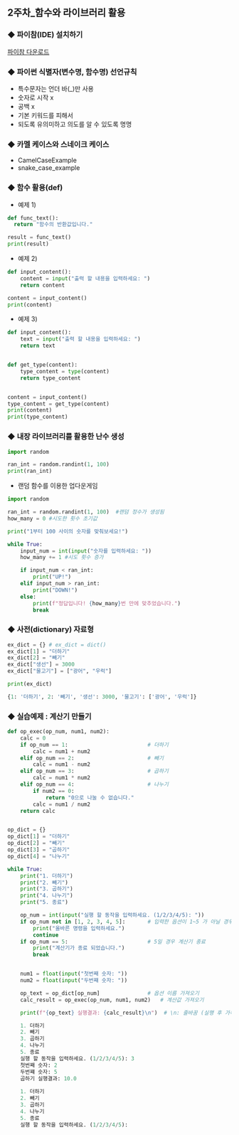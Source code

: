 ## 2주차_함수와 라이브러리 활용

### ◆ 파이참(IDE) 설치하기
[파이참 다운로드](https://www.jetbrains.com/pycharm/download/?section=windows)


### ◆ 파이썬 식별자(변수명, 함수명) 선언규칙
- 특수문자는 언더 바(_)만 사용
- 숫자로 시작 x
- 공백 x
- 기본 키워드를 피해서
- 되도록 유의미하고 의도를 알 수 있도록 명명


### ◆ 카멜 케이스와 스네이크 케이스
- CamelCaseExample
- snake_case_example

### ◆ 함수 활용(def)
- 예제 1)
  
```python
def func_text():
  return "함수의 반환값입니다."

result = func_text()
print(result)
```

- 예제 2)
  
```python
def input_content():
    content = input("출력 할 내용을 입력하세요: ")
    return content

content = input_content()
print(content)
```

- 예제 3)
  
```python
def input_content():
    text = input("출력 할 내용을 입력하세요: ")
    return text


def get_type(content):
    type_content = type(content)
    return type_content


content = input_content()
type_content = get_type(content)
print(content)
print(type_content)
```


### ◆ 내장 라이브러리를 활용한 난수 생성

```python
import random

ran_int = random.randint(1, 100) 
print(ran_int)
```

- 랜덤 함수를 이용한 업다운게임

```python
import random

ran_int = random.randint(1, 100)  #랜덤 정수가 생성됨
how_many = 0 #시도한 횟수 초기값

print("1부터 100 사이의 숫자를 맞춰보세요!")

while True:
    input_num = int(input("숫자를 입력하세요: "))
    how_many += 1 #시도 횟수 증가

    if input_num < ran_int:
        print("UP!")
    elif input_num > ran_int:
        print("DOWN!")
    else:
        print(f"정답입니다! {how_many}번 만에 맞추었습니다.")
        break
```

### ◆ 사전(dictionary) 자료형

```python
ex_dict = {} # ex_dict = dict()
ex_dict[1] = "더하기"
ex_dict[2] = "빼기"
ex_dict["생선"] = 3000
ex_dict["물고기"] = ["광어", "우럭"]

print(ex_dict)

{1: '더하기', 2: '빼기', '생선': 3000, '물고기': ['광어', '우럭']}
```

### ◆ 실습예제 : 계산기 만들기

```python
def op_exec(op_num, num1, num2):
    calc = 0
    if op_num == 1:                         # 더하기
        calc = num1 + num2  
    elif op_num == 2:                       # 빼기
        calc = num1 - num2
    elif op_num == 3:                       # 곱하기
        calc = num1 * num2
    elif op_num == 4:                       # 나누기
        if num2 == 0:
            return "0으로 나눌 수 없습니다."
        calc = num1 / num2
    return calc


op_dict = {}
op_dict[1] = "더하기"
op_dict[2] = "빼기"
op_dict[3] = "곱하기"
op_dict[4] = "나누기"

while True:
    print("1. 더하기")
    print("2. 빼기")
    print("3. 곱하기")
    print("4. 나누기")
    print("5. 종료")

    op_num = int(input("실행 할 동작을 입력하세요. (1/2/3/4/5): "))
    if op_num not in [1, 2, 3, 4, 5]:       # 입력한 옵션이 1~5 가 아닐 경우
        print("올바른 명령을 입력하세요.")
        continue
    if op_num == 5:                         # 5일 경우 계산기 종료
        print("계산기가 종료 되었습니다.")
        break


    num1 = float(input("첫번째 숫자: "))
    num2 = float(input("두번쨰 숫자: "))

    op_text = op_dict[op_num]               # 옵션 이름 가져오기
    calc_result = op_exec(op_num, num1, num2)   # 계산값 가져오기

    print(f"{op_text} 실행결과: {calc_result}\n")  # \n: 줄바꿈 (실행 후 가독성을 위해)

    1. 더하기
    2. 빼기
    3. 곱하기
    4. 나누기
    5. 종료
    실행 할 동작을 입력하세요. (1/2/3/4/5): 3
    첫번째 숫자: 2
    두번쨰 숫자: 5
    곱하기 실행결과: 10.0
    
    1. 더하기
    2. 빼기
    3. 곱하기
    4. 나누기
    5. 종료
    실행 할 동작을 입력하세요. (1/2/3/4/5): 
```




